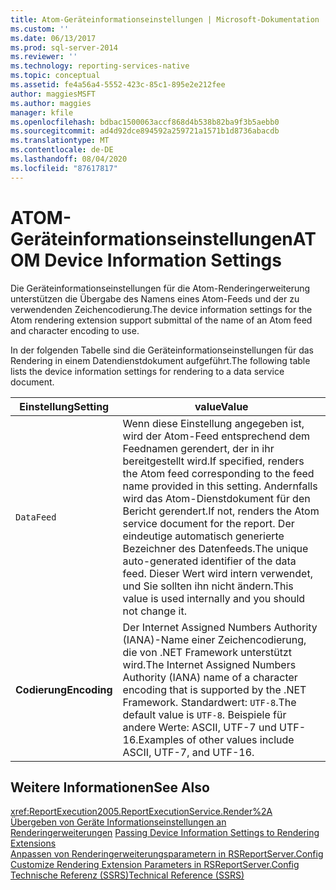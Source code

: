 ```yaml
---
title: Atom-Geräteinformationseinstellungen | Microsoft-Dokumentation
ms.custom: ''
ms.date: 06/13/2017
ms.prod: sql-server-2014
ms.reviewer: ''
ms.technology: reporting-services-native
ms.topic: conceptual
ms.assetid: fe4a56a4-5552-423c-85c1-895e2e212fee
author: maggiesMSFT
ms.author: maggies
manager: kfile
ms.openlocfilehash: bdbac1500063accf868d4b538b82ba9f3b5aebb0
ms.sourcegitcommit: ad4d92dce894592a259721a1571b1d8736abacdb
ms.translationtype: MT
ms.contentlocale: de-DE
ms.lasthandoff: 08/04/2020
ms.locfileid: "87617817"
---
```

# <a name="atom-device-information-settings"></a><span data-ttu-id="42032-102">ATOM-Geräteinformationseinstellungen</span><span class="sxs-lookup"><span data-stu-id="42032-102">ATOM Device Information Settings</span></span>
  <span data-ttu-id="42032-103">Die Geräteinformationseinstellungen für die Atom-Renderingerweiterung unterstützen die Übergabe des Namens eines Atom-Feeds und der zu verwendenden Zeichencodierung.</span><span class="sxs-lookup"><span data-stu-id="42032-103">The device information settings for the Atom rendering extension support submittal of the name of an Atom feed and character encoding to use.</span></span>  
  
 <span data-ttu-id="42032-104">In der folgenden Tabelle sind die Geräteinformationseinstellungen für das Rendering in einem Datendienstdokument aufgeführt.</span><span class="sxs-lookup"><span data-stu-id="42032-104">The following table lists the device information settings for rendering to a data service document.</span></span>  
  
|<span data-ttu-id="42032-105">Einstellung</span><span class="sxs-lookup"><span data-stu-id="42032-105">Setting</span></span>|<span data-ttu-id="42032-106">value</span><span class="sxs-lookup"><span data-stu-id="42032-106">Value</span></span>|  
|-------------|-----------|  
|`DataFeed`|<span data-ttu-id="42032-107">Wenn diese Einstellung angegeben ist, wird der Atom-Feed entsprechend dem Feednamen gerendert, der in ihr bereitgestellt wird.</span><span class="sxs-lookup"><span data-stu-id="42032-107">If specified, renders the Atom feed corresponding to the feed name provided in this setting.</span></span> <span data-ttu-id="42032-108">Andernfalls wird das Atom-Dienstdokument für den Bericht gerendert.</span><span class="sxs-lookup"><span data-stu-id="42032-108">If not, renders the Atom service document for the report.</span></span> <span data-ttu-id="42032-109">Der eindeutige automatisch generierte Bezeichner des Datenfeeds.</span><span class="sxs-lookup"><span data-stu-id="42032-109">The unique auto-generated identifier of the data feed.</span></span> <span data-ttu-id="42032-110">Dieser Wert wird intern verwendet, und Sie sollten ihn nicht ändern.</span><span class="sxs-lookup"><span data-stu-id="42032-110">This  value is used internally and you should not change it.</span></span>|  
|<span data-ttu-id="42032-111">**Codierung**</span><span class="sxs-lookup"><span data-stu-id="42032-111">**Encoding**</span></span>|<span data-ttu-id="42032-112">Der Internet Assigned Numbers Authority (IANA)-Name einer Zeichencodierung, die von .NET Framework unterstützt wird.</span><span class="sxs-lookup"><span data-stu-id="42032-112">The Internet Assigned Numbers Authority (IANA) name of a character encoding that is supported by the .NET Framework.</span></span> <span data-ttu-id="42032-113">Standardwert: `UTF-8`.</span><span class="sxs-lookup"><span data-stu-id="42032-113">The default value is `UTF-8`.</span></span> <span data-ttu-id="42032-114">Beispiele für andere Werte: ASCII, UTF-7 und UTF-16.</span><span class="sxs-lookup"><span data-stu-id="42032-114">Examples of other values include ASCII, UTF-7, and UTF-16.</span></span>|  
  
## <a name="see-also"></a><span data-ttu-id="42032-115">Weitere Informationen</span><span class="sxs-lookup"><span data-stu-id="42032-115">See Also</span></span>  
 <xref:ReportExecution2005.ReportExecutionService.Render%2A>   
 <span data-ttu-id="42032-116">[Übergeben von Geräte Informationseinstellungen an Renderingerweiterungen](report-server-web-service/net-framework/passing-device-information-settings-to-rendering-extensions.md) </span><span class="sxs-lookup"><span data-stu-id="42032-116">[Passing Device Information Settings to Rendering Extensions](report-server-web-service/net-framework/passing-device-information-settings-to-rendering-extensions.md) </span></span>  
 <span data-ttu-id="42032-117">[Anpassen von Renderingerweiterungsparametern in RSReportServer.Config](customize-rendering-extension-parameters-in-rsreportserver-config.md) </span><span class="sxs-lookup"><span data-stu-id="42032-117">[Customize Rendering Extension Parameters in RSReportServer.Config](customize-rendering-extension-parameters-in-rsreportserver-config.md) </span></span>  
 [<span data-ttu-id="42032-118">Technische Referenz (SSRS)</span><span class="sxs-lookup"><span data-stu-id="42032-118">Technical Reference &#40;SSRS&#41;</span></span>](../../2014/reporting-services/technical-reference-ssrs.md)  
  
  
